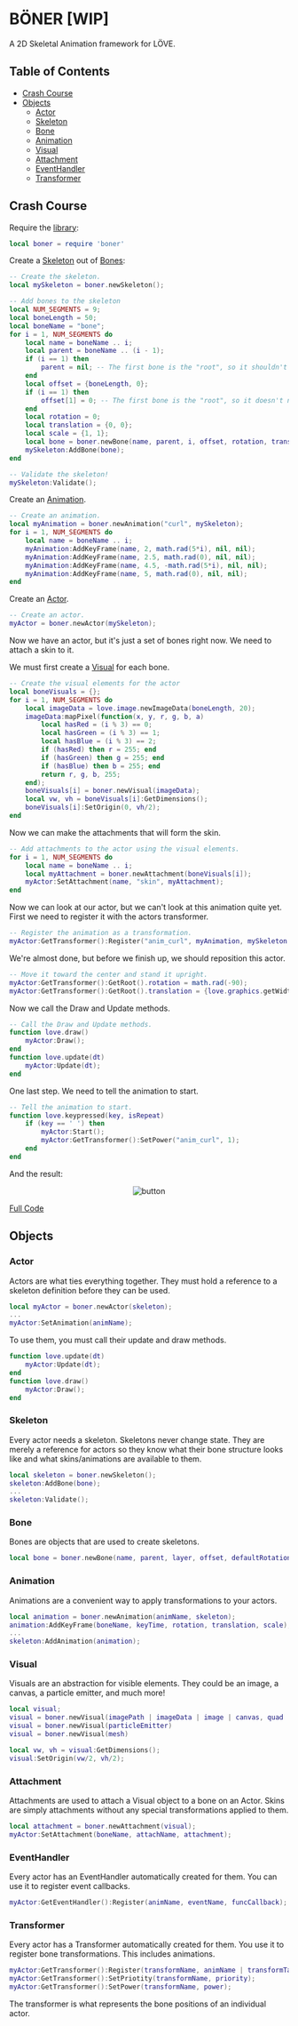 # BÖNER [WIP]

A 2D Skeletal Animation framework for LÖVE.

## Table of Contents

* [Crash Course](#crash-course)
* [Objects](#objects)
  * [Actor](#actor)
  * [Skeleton](#skeleton)
  * [Bone](#bone)
  * [Animation](#animation)
  * [Visual](#visual)
  * [Attachment](#attachment)
  * [EventHandler](#event-handler)
  * [Transformer](#transformer)

## Crash Course

Require the [library](https://github.com/GeekWithALife/boner/tree/master/game/boner):

```lua
local boner = require 'boner'
```

Create a [Skeleton](#skeleton) out of [Bones](#bone):

```lua
-- Create the skeleton.
local mySkeleton = boner.newSkeleton();

-- Add bones to the skeleton
local NUM_SEGMENTS = 9;
local boneLength = 50;
local boneName = "bone";
for i = 1, NUM_SEGMENTS do
	local name = boneName .. i;
	local parent = boneName .. (i - 1);
	if (i == 1) then
		parent = nil; -- The first bone is the "root", so it shouldn't have a parent.
	end
	local offset = {boneLength, 0};
	if (i == 1) then
		offset[1] = 0; -- The first bone is the "root", so it doesn't need an offset.
	end
	local rotation = 0;
	local translation = {0, 0};
	local scale = {1, 1};
	local bone = boner.newBone(name, parent, i, offset, rotation, translation, scale);
	mySkeleton:AddBone(bone);
end

-- Validate the skeleton!
mySkeleton:Validate();
```

Create an [Animation](#animation).

```lua
-- Create an animation.
local myAnimation = boner.newAnimation("curl", mySkeleton);
for i = 1, NUM_SEGMENTS do
	local name = boneName .. i;
	myAnimation:AddKeyFrame(name, 2, math.rad(5*i), nil, nil);
	myAnimation:AddKeyFrame(name, 2.5, math.rad(0), nil, nil);
	myAnimation:AddKeyFrame(name, 4.5, -math.rad(5*i), nil, nil);
	myAnimation:AddKeyFrame(name, 5, math.rad(0), nil, nil);
end
```

Create an [Actor](#actor).

```lua
-- Create an actor.
myActor = boner.newActor(mySkeleton);
```

Now we have an actor, but it's just a set of bones right now. We need to attach a skin to it.

We must first create a [Visual](#visual) for each bone.

```lua
-- Create the visual elements for the actor
local boneVisuals = {};
for i = 1, NUM_SEGMENTS do
	local imageData = love.image.newImageData(boneLength, 20);
	imageData:mapPixel(function(x, y, r, g, b, a) 
		local hasRed = (i % 3) == 0;
		local hasGreen = (i % 3) == 1;
		local hasBlue = (i % 3) == 2;
		if (hasRed) then r = 255; end
		if (hasGreen) then g = 255; end
		if (hasBlue) then b = 255; end
		return r, g, b, 255;
	end);
	boneVisuals[i] = boner.newVisual(imageData);
	local vw, vh = boneVisuals[i]:GetDimensions();
	boneVisuals[i]:SetOrigin(0, vh/2);
end
```

Now we can make the attachments that will form the skin.

```lua
-- Add attachments to the actor using the visual elements.
for i = 1, NUM_SEGMENTS do
	local name = boneName .. i;
	local myAttachment = boner.newAttachment(boneVisuals[i]);
	myActor:SetAttachment(name, "skin", myAttachment);
end
```

Now we can look at our actor, but we can't look at this animation quite yet. First we need to register it with the actors transformer.

```lua
-- Register the animation as a transformation.
myActor:GetTransformer():Register("anim_curl", myAnimation, mySkeleton:GetBoneTree("bone1"));
```

We're almost done, but before we finish up, we should reposition this actor.

```lua
-- Move it toward the center and stand it upright.
myActor:GetTransformer():GetRoot().rotation = math.rad(-90);
myActor:GetTransformer():GetRoot().translation = {love.graphics.getWidth() / 2, love.graphics.getHeight() / 1.25};
```

Now we call the Draw and Update methods.

```lua
-- Call the Draw and Update methods.
function love.draw()
	myActor:Draw();
end
function love.update(dt)
	myActor:Update(dt);
end
```

One last step. We need to tell the animation to start.

```lua
-- Tell the animation to start.
function love.keypressed(key, isRepeat)
	if (key == ' ') then
		myActor:Start();
		myActor:GetTransformer():SetPower("anim_curl", 1);
	end
end
```

And the result:

<p align="center">
  <img src="https://github.com/geekwithalife/boner/blob/master/images/basic.gif?raw=true" alt="button"/>
</p>

[Full Code](https://github.com/GeekWithALife/boner/blob/master/game/main-sample.lua)

## Objects

### Actor

Actors are what ties everything together.  They must hold a reference to a skeleton definition before they can be used.

```lua
local myActor = boner.newActor(skeleton);
...
myActor:SetAnimation(animName);
```

To use them, you must call their update and draw methods.

```lua
function love.update(dt)
	myActor:Update(dt);
end
function love.draw()
	myActor:Draw();
end
```

### Skeleton

Every actor needs a skeleton.  Skeletons never change state.  They are merely a reference for actors so they know what their bone structure looks like and what skins/animations are available to them.

```lua
local skeleton = boner.newSkeleton();
skeleton:AddBone(bone);
...
skeleton:Validate();
```

### Bone

Bones are objects that are used to create skeletons.

```lua
local bone = boner.newBone(name, parent, layer, offset, defaultRotation, defaultTranslation, defaultScale);
```

### Animation

Animations are a convenient way to apply transformations to your actors.

```lua
local animation = boner.newAnimation(animName, skeleton);
animation:AddKeyFrame(boneName, keyTime, rotation, translation, scale);
...
skeleton:AddAnimation(animation);
```

### Visual

Visuals are an abstraction for visible elements. They could be an image, a canvas, a particle emitter, and much more!

```lua
local visual;
visual = boner.newVisual(imagePath | imageData | image | canvas, quad | x, y, w, h)
visual = boner.newVisual(particleEmitter)
visual = boner.newVisual(mesh)

local vw, vh = visual:GetDimensions();
visual:SetOrigin(vw/2, vh/2);
```

### Attachment

Attachments are used to attach a Visual object to a bone on an Actor. Skins are simply attachments without any special transformations applied to them.

```lua
local attachment = boner.newAttachment(visual);
myActor:SetAttachment(boneName, attachName, attachment);
```

### EventHandler

Every actor has an EventHandler automatically created for them. You can use it to register event callbacks.

```lua
myActor:GetEventHandler():Register(animName, eventName, funcCallback);
```

### Transformer

Every actor has a Transformer automatically created for them. You use it to register bone transformations. This includes animations.

```lua
myActor:GetTransformer():Register(transformName, animName | transformTable | transformFunc, boneMask);
myActor:GetTransformer():SetPriotity(transformName, priority);
myActor:GetTransformer():SetPower(transformName, power);
```

The transformer is what represents the bone positions of an individual actor.